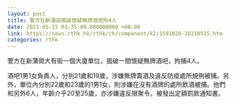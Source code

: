 ```yaml
---
layout: post
title: 警方在新蒲崗搗破懷疑無牌酒吧拘4人
date: 2021-05-15 03:35:09.000000000 +08:00
link: https://news.rthk.hk/rthk/ch/component/k2/1591020-20210515.htm
categories: rthk
---
```


警方在新蒲崗大有街一個大廈單位，搗破一間懷疑無牌酒吧，拘捕4人。

酒吧1男1女負責人，分別21歲和19歲，涉嫌無牌賣酒及違反防疫處所規例被捕。另外，單位內分別22歲和23歲的1男1女，則涉嫌在沒有酒牌的處所飲酒被捕。他們和另外6人，年齡介乎20至25歲，亦涉嫌違反限聚令，被發出定額罰款通知書。
